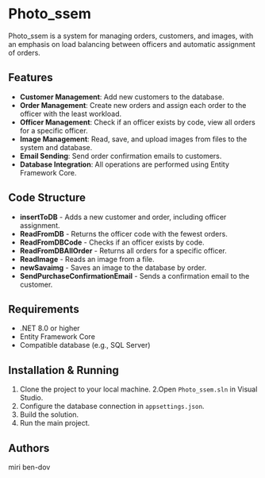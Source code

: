 # Photo_ssem

Photo_ssem is a system for managing orders, customers, and images, with an emphasis on load balancing between officers and automatic assignment of orders.

## Features

- **Customer Management**: Add new customers to the database.
- **Order Management**: Create new orders and assign each order to the officer with the least workload.
- **Officer Management**: Check if an officer exists by code, view all orders for a specific officer.
- **Image Management**: Read, save, and upload images from files to the system and database.
- **Email Sending**: Send order confirmation emails to customers.
- **Database Integration**: All operations are performed using Entity Framework Core.

## Code Structure

- **insertToDB** - Adds a new customer and order, including officer assignment.
- **ReadFromDB** - Returns the officer code with the fewest orders.
- **ReadFromDBCode** - Checks if an officer exists by code.
- **ReadFromDBAllOrder** - Returns all orders for a specific officer.
- **ReadImage** - Reads an image from a file.
- **newSavaimg** - Saves an image to the database by order.
- **SendPurchaseConfirmationEmail** - Sends a confirmation email to the customer.

## Requirements

- .NET 8.0 or higher
- Entity Framework Core
- Compatible database (e.g., SQL Server)

## Installation & Running

1. Clone the project to your local machine.
2.Open `Photo_ssem.sln` in Visual Studio.
3. Configure the database connection in `appsettings.json`.
4. Build the solution.
5. Run the main project.

## Authors

miri ben-dov
